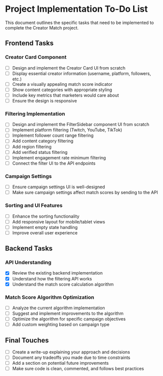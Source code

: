 # Project Implementation To-Do List

This document outlines the specific tasks that need to be implemented to complete the Creator Match project.

## Frontend Tasks

### Creator Card Component

- [ ] Design and implement the Creator Card UI from scratch
- [ ] Display essential creator information (username, platform, followers, etc.)
- [ ] Create a visually appealing match score indicator
- [ ] Show content categories with appropriate styling
- [ ] Include key metrics that marketers would care about
- [ ] Ensure the design is responsive

### Filtering Implementation

- [ ] Design and implement the FilterSidebar component UI from scratch
- [ ] Implement platform filtering (Twitch, YouTube, TikTok)
- [ ] Implement follower count range filtering
- [ ] Add content category filtering
- [ ] Add region filtering
- [ ] Add verified status filtering
- [ ] Implement engagement rate minimum filtering
- [ ] Connect the filter UI to the API endpoints

### Campaign Settings

- [ ] Ensure campaign settings UI is well-designed
- [ ] Make sure campaign settings affect match scores by sending to the API

### Sorting and UI Features

- [ ] Enhance the sorting functionality
- [ ] Add responsive layout for mobile/tablet views
- [ ] Implement empty state handling
- [ ] Improve overall user experience

## Backend Tasks

### API Understanding

- [x] Review the existing backend implementation
- [x] Understand how the filtering API works
- [x] Understand the match score calculation algorithm

### Match Score Algorithm Optimization

- [ ] Analyze the current algorithm implementation
- [ ] Suggest and implement improvements to the algorithm
- [ ] Optimize the algorithm for specific campaign objectives
- [ ] Add custom weighting based on campaign type

## Final Touches

- [ ] Create a write-up explaining your approach and decisions
- [ ] Document any tradeoffs you made due to time constraints
- [ ] Add a section on potential future improvements
- [ ] Make sure code is clean, commented, and follows best practices